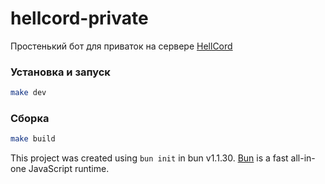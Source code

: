 # hellcord-private

Простенький бот для приваток на сервере [HellCord](https://discord.gg/hellcord)

### Установка и запуск
```bash
make dev
```

### Сборка

```bash
make build
```

This project was created using `bun init` in bun v1.1.30. [Bun](https://bun.sh) is a fast all-in-one JavaScript runtime.
